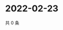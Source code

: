 # 2022-02-23

共 0 条

<!-- BEGIN WEIBO -->
<!-- 最后更新时间 Wed Feb 23 2022 20:24:39 GMT+0800 (China Standard Time) -->

<!-- END WEIBO -->
